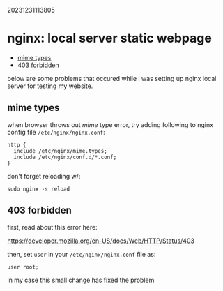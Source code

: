 20231231113805

# nginx: local server static webpage

* [mime types](#mime-types)
* [403 forbidden](#403-forbidden)

below are some problems that occured while i was setting up nginx local server
for testing my website.

## mime types

when browser throws out *mime* type error, try adding following to nginx config
file `/etc/nginx/nginx.conf`:

```
http {
  include /etc/nginx/mime.types;
  include /etc/nginx/conf.d/*.conf;
}
```
don't forget reloading w/:

`sudo nginx -s reload`

## 403 forbidden

first, read about this error here:

<https://developer.mozilla.org/en-US/docs/Web/HTTP/Status/403>

then, set `user` in your `/etc/nginx/nginx.conf` file as:

`user root;`

in my case this small change has fixed the problem
